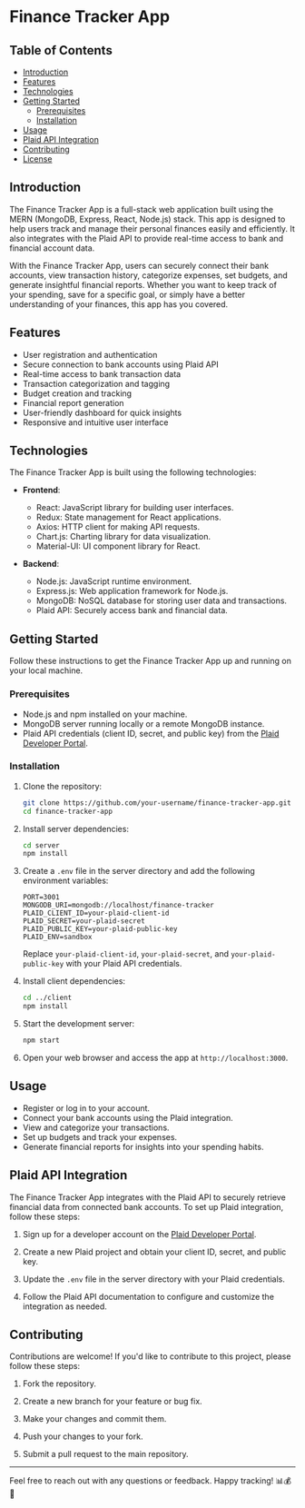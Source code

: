 # Finance Tracker App

## Table of Contents

- [Introduction](#introduction)
- [Features](#features)
- [Technologies](#technologies)
- [Getting Started](#getting-started)
  - [Prerequisites](#prerequisites)
  - [Installation](#installation)
- [Usage](#usage)
- [Plaid API Integration](#plaid-api-integration)
- [Contributing](#contributing)
- [License](#license)

## Introduction

The Finance Tracker App is a full-stack web application built using the MERN (MongoDB, Express, React, Node.js) stack. This app is designed to help users track and manage their personal finances easily and efficiently. It also integrates with the Plaid API to provide real-time access to bank and financial account data.

With the Finance Tracker App, users can securely connect their bank accounts, view transaction history, categorize expenses, set budgets, and generate insightful financial reports. Whether you want to keep track of your spending, save for a specific goal, or simply have a better understanding of your finances, this app has you covered.

## Features

- User registration and authentication
- Secure connection to bank accounts using Plaid API
- Real-time access to bank transaction data
- Transaction categorization and tagging
- Budget creation and tracking
- Financial report generation
- User-friendly dashboard for quick insights
- Responsive and intuitive user interface

## Technologies

The Finance Tracker App is built using the following technologies:

- **Frontend**:

  - React: JavaScript library for building user interfaces.
  - Redux: State management for React applications.
  - Axios: HTTP client for making API requests.
  - Chart.js: Charting library for data visualization.
  - Material-UI: UI component library for React.

- **Backend**:
  - Node.js: JavaScript runtime environment.
  - Express.js: Web application framework for Node.js.
  - MongoDB: NoSQL database for storing user data and transactions.
  - Plaid API: Securely access bank and financial data.

## Getting Started

Follow these instructions to get the Finance Tracker App up and running on your local machine.

### Prerequisites

- Node.js and npm installed on your machine.
- MongoDB server running locally or a remote MongoDB instance.
- Plaid API credentials (client ID, secret, and public key) from the [Plaid Developer Portal](https://plaid.com/).

### Installation

1. Clone the repository:

   ```bash
   git clone https://github.com/your-username/finance-tracker-app.git
   cd finance-tracker-app
   ```

2. Install server dependencies:

   ```bash
   cd server
   npm install
   ```

3. Create a `.env` file in the server directory and add the following environment variables:

   ```env
   PORT=3001
   MONGODB_URI=mongodb://localhost/finance-tracker
   PLAID_CLIENT_ID=your-plaid-client-id
   PLAID_SECRET=your-plaid-secret
   PLAID_PUBLIC_KEY=your-plaid-public-key
   PLAID_ENV=sandbox
   ```

   Replace `your-plaid-client-id`, `your-plaid-secret`, and `your-plaid-public-key` with your Plaid API credentials.

4. Install client dependencies:

   ```bash
   cd ../client
   npm install
   ```

5. Start the development server:

   ```bash
   npm start
   ```

6. Open your web browser and access the app at `http://localhost:3000`.

## Usage

- Register or log in to your account.
- Connect your bank accounts using the Plaid integration.
- View and categorize your transactions.
- Set up budgets and track your expenses.
- Generate financial reports for insights into your spending habits.

## Plaid API Integration

The Finance Tracker App integrates with the Plaid API to securely retrieve financial data from connected bank accounts. To set up Plaid integration, follow these steps:

1. Sign up for a developer account on the [Plaid Developer Portal](https://plaid.com/).

2. Create a new Plaid project and obtain your client ID, secret, and public key.

3. Update the `.env` file in the server directory with your Plaid credentials.

4. Follow the Plaid API documentation to configure and customize the integration as needed.

## Contributing

Contributions are welcome! If you'd like to contribute to this project, please follow these steps:

1. Fork the repository.

2. Create a new branch for your feature or bug fix.

3. Make your changes and commit them.

4. Push your changes to your fork.

5. Submit a pull request to the main repository.

<!-- ## License -->

<!-- This project is licensed under the MIT License - see the [LICENSE.md](LICENSE.md) file for details. -->

---

Feel free to reach out with any questions or feedback. Happy tracking! 📊💰🚀
